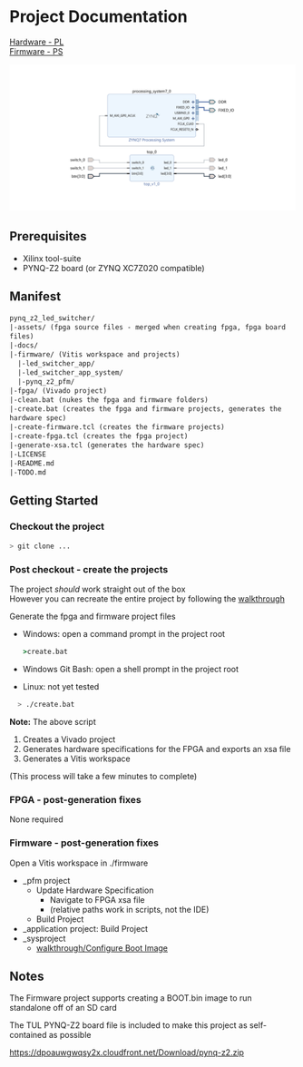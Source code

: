# Project Documentation

[Hardware - PL](./walkthrough/walkthrough.md#walkthrough---fpga)  
[Firmware - PS](./walkthrough/walkthrough.md#walkthrough---firmware)

<img src="./block_design.png" width="1024" />

## Prerequisites

- Xilinx tool-suite
- PYNQ-Z2 board (or ZYNQ XC7Z020 compatible)

## Manifest

```code
pynq_z2_led_switcher/
|-assets/ (fpga source files - merged when creating fpga, fpga board files)
|-docs/
|-firmware/ (Vitis workspace and projects)
  |-led_switcher_app/
  |-led_switcher_app_system/
  |-pynq_z2_pfm/
|-fpga/ (Vivado project)
|-clean.bat (nukes the fpga and firmware folders)
|-create.bat (creates the fpga and firmware projects, generates the hardware spec)
|-create-firmware.tcl (creates the firmware projects)
|-create-fpga.tcl (creates the fpga project)
|-generate-xsa.tcl (generates the hardware spec)
|-LICENSE
|-README.md
|-TODO.md
```

## Getting Started

### Checkout the project

```sh
> git clone ...
```

### Post checkout - create the projects

The project *should* work straight out of the box  
However you can recreate the entire project by following the [walkthrough](./walkthrough/walkthrough.md)

Generate the fpga and firmware project files

- Windows: open a command prompt in the project root

  ```cmd
  >create.bat
  ```

- Windows Git Bash: open a shell prompt in the project root

- Linux: not yet tested

```sh
  > ./create.bat
  ```

**Note:** The above script

1. Creates a Vivado project
2. Generates hardware specifications for the FPGA and exports an xsa file
3. Generates a Vitis workspace

(This process will take a few minutes to complete)

### FPGA - post-generation fixes

None required

### Firmware - post-generation fixes

Open a Vitis workspace in ./firmware

- _pfm project
  - Update Hardware Specification
    - Navigate to FPGA xsa file
    - (relative paths work in scripts, not the IDE)
  - Build Project
- _application project: Build Project
- _sysproject
  - [walkthrough/Configure Boot Image](./walkthrough/walkthrough.md#vitis---configure-boot-image)

## Notes

The Firmware project supports creating a BOOT.bin image to run standalone off of an SD card

The TUL PYNQ-Z2 board file is included to make this project as self-contained as possible

<https://dpoauwgwqsy2x.cloudfront.net/Download/pynq-z2.zip>
